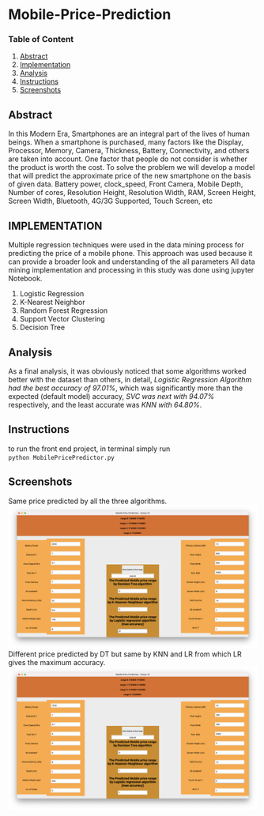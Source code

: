 # Mobile-Price-Prediction


### Table of Content
1. [Abstract](#abstract)
2. [Implementation](#implementation)
3. [Analysis](#analysis)
4. [Instructions](#instructions)
5. [Screenshots](#screenshots)


## Abstract
In this Modern Era, Smartphones are an integral part of the lives of human beings. When a smartphone is purchased, many factors like the Display, Processor, Memory, Camera, Thickness, Battery, Connectivity, and others are taken into account. One factor that people do not consider is whether the product is worth the cost. To solve the problem we will develop a model that will predict the approximate price of the new smartphone on the basis of given data. Battery power,   clock_speed, Front Camera, Mobile Depth, Number of cores, Resolution Height, Resolution Width, RAM, Screen Height, Screen Width, Bluetooth, 4G/3G Supported, Touch Screen,  etc

## IMPLEMENTATION
Multiple regression techniques were used in the data mining process for predicting the price of a mobile phone. This approach was used because it can provide a broader look and understanding of the all parameters All data mining implementation and processing in this study was done using jupyter Notebook.
1. Logistic Regression
2. K-Nearest Neighbor
3. Random Forest Regression
4. Support Vector Clustering
5. Decision Tree

## Analysis
As a final analysis, it was obviously noticed that some algorithms worked better with the dataset than others, in detail, *Logistic Regression Algorithm had the best accuracy of 97.01%*, which was significantly more than the expected (default model) accuracy, *SVC was next with 94.07%* respectively, and the least accurate was *KNN with 64.80%*.

## Instructions
to run the front end project, in terminal simply run <br>
`python MobilePricePredictor.py`

## Screenshots
Same price predicted by all the three algorithms.
![SamePrediction](https://github.com/sohamsalkar/Mobile-Price-Prediction/blob/main/_Screenshots/sameres.png)
Different price predicted by DT but same by KNN and LR from which LR gives the maximum accuracy.
![DifferentPrediction](https://github.com/sohamsalkar/Mobile-Price-Prediction/blob/main/_Screenshots/diffres.png)
